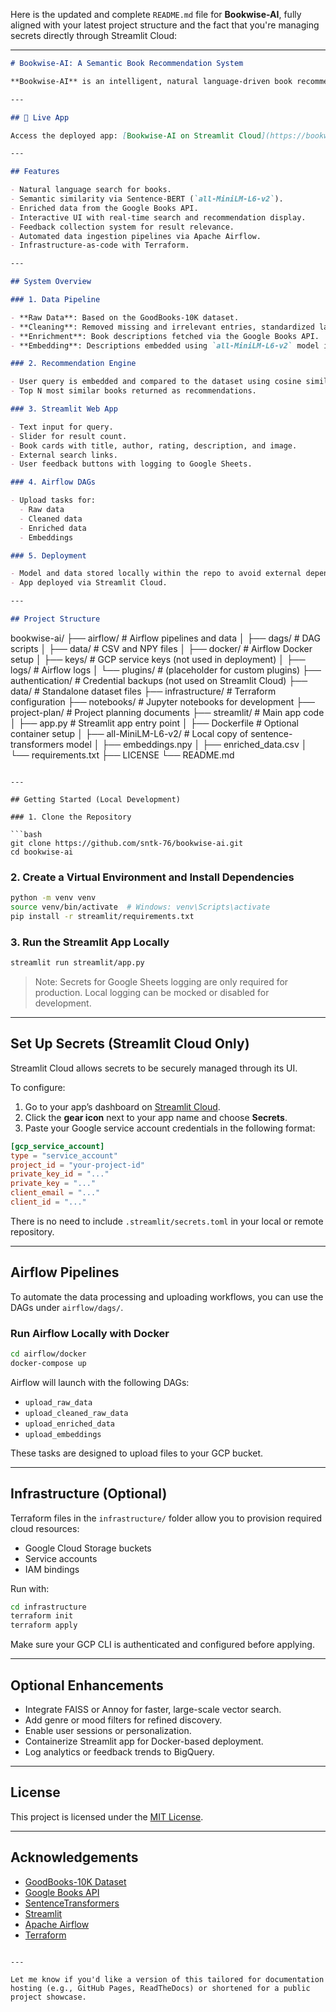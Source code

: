 Here is the updated and complete `README.md` file for **Bookwise-AI**, fully aligned with your latest project structure and the fact that you're managing secrets directly through Streamlit Cloud:

---

```markdown
# Bookwise-AI: A Semantic Book Recommendation System

**Bookwise-AI** is an intelligent, natural language-driven book recommendation platform. Users can describe the kind of book they're looking for using free-form text, and the system returns the most semantically relevant results using state-of-the-art sentence embeddings. The app includes a Streamlit frontend, automated data pipelines via Apache Airflow, and infrastructure provisioning with Terraform.

---

## 🔗 Live App

Access the deployed app: [Bookwise-AI on Streamlit Cloud](https://bookwise-ai-recommendation.streamlit.app/)

---

## Features

- Natural language search for books.
- Semantic similarity via Sentence-BERT (`all-MiniLM-L6-v2`).
- Enriched data from the Google Books API.
- Interactive UI with real-time search and recommendation display.
- Feedback collection system for result relevance.
- Automated data ingestion pipelines via Apache Airflow.
- Infrastructure-as-code with Terraform.

---

## System Overview

### 1. Data Pipeline

- **Raw Data**: Based on the GoodBooks-10K dataset.
- **Cleaning**: Removed missing and irrelevant entries, standardized language codes.
- **Enrichment**: Book descriptions fetched via the Google Books API.
- **Embedding**: Descriptions embedded using `all-MiniLM-L6-v2` model into 384-dimensional vectors.

### 2. Recommendation Engine

- User query is embedded and compared to the dataset using cosine similarity.
- Top N most similar books returned as recommendations.

### 3. Streamlit Web App

- Text input for query.
- Slider for result count.
- Book cards with title, author, rating, description, and image.
- External search links.
- User feedback buttons with logging to Google Sheets.

### 4. Airflow DAGs

- Upload tasks for:
  - Raw data
  - Cleaned data
  - Enriched data
  - Embeddings

### 5. Deployment

- Model and data stored locally within the repo to avoid external dependencies.
- App deployed via Streamlit Cloud.

---

## Project Structure

```

bookwise-ai/
├── airflow/                 # Airflow pipelines and data
│   ├── dags/                # DAG scripts
│   ├── data/                # CSV and NPY files
│   ├── docker/              # Airflow Docker setup
│   ├── keys/                # GCP service keys (not used in deployment)
│   ├── logs/                # Airflow logs
│   └── plugins/             # (placeholder for custom plugins)
├── authentication/          # Credential backups (not used on Streamlit Cloud)
├── data/                    # Standalone dataset files
├── infrastructure/          # Terraform configuration
├── notebooks/               # Jupyter notebooks for development
├── project-plan/            # Project planning documents
├── streamlit/               # Main app code
│   ├── app.py               # Streamlit app entry point
│   ├── Dockerfile           # Optional container setup
│   ├── all-MiniLM-L6-v2/    # Local copy of sentence-transformers model
│   ├── embeddings.npy
│   ├── enriched\_data.csv
│   └── requirements.txt
├── LICENSE
└── README.md

````

---

## Getting Started (Local Development)

### 1. Clone the Repository

```bash
git clone https://github.com/sntk-76/bookwise-ai.git
cd bookwise-ai
````

### 2. Create a Virtual Environment and Install Dependencies

```bash
python -m venv venv
source venv/bin/activate  # Windows: venv\Scripts\activate
pip install -r streamlit/requirements.txt
```

### 3. Run the Streamlit App Locally

```bash
streamlit run streamlit/app.py
```

> Note: Secrets for Google Sheets logging are only required for production. Local logging can be mocked or disabled for development.

---

## Set Up Secrets (Streamlit Cloud Only)

Streamlit Cloud allows secrets to be securely managed through its UI.

To configure:

1. Go to your app’s dashboard on [Streamlit Cloud](https://streamlit.io/cloud).
2. Click the **gear icon** next to your app name and choose **Secrets**.
3. Paste your Google service account credentials in the following format:

```toml
[gcp_service_account]
type = "service_account"
project_id = "your-project-id"
private_key_id = "..."
private_key = "..."
client_email = "..."
client_id = "..."
```

There is no need to include `.streamlit/secrets.toml` in your local or remote repository.

---

## Airflow Pipelines

To automate the data processing and uploading workflows, you can use the DAGs under `airflow/dags/`.

### Run Airflow Locally with Docker

```bash
cd airflow/docker
docker-compose up
```

Airflow will launch with the following DAGs:

* `upload_raw_data`
* `upload_cleaned_raw_data`
* `upload_enriched_data`
* `upload_embeddings`

These tasks are designed to upload files to your GCP bucket.

---

## Infrastructure (Optional)

Terraform files in the `infrastructure/` folder allow you to provision required cloud resources:

* Google Cloud Storage buckets
* Service accounts
* IAM bindings

Run with:

```bash
cd infrastructure
terraform init
terraform apply
```

Make sure your GCP CLI is authenticated and configured before applying.

---

## Optional Enhancements

* Integrate FAISS or Annoy for faster, large-scale vector search.
* Add genre or mood filters for refined discovery.
* Enable user sessions or personalization.
* Containerize Streamlit app for Docker-based deployment.
* Log analytics or feedback trends to BigQuery.

---

## License

This project is licensed under the [MIT License](LICENSE).

---

## Acknowledgements

* [GoodBooks-10K Dataset](https://www.kaggle.com/datasets/zygmunt/goodbooks-10k)
* [Google Books API](https://developers.google.com/books)
* [SentenceTransformers](https://www.sbert.net/)
* [Streamlit](https://streamlit.io/)
* [Apache Airflow](https://airflow.apache.org/)
* [Terraform](https://www.terraform.io/)

```

---

Let me know if you'd like a version of this tailored for documentation hosting (e.g., GitHub Pages, ReadTheDocs) or shortened for a public project showcase.
```

